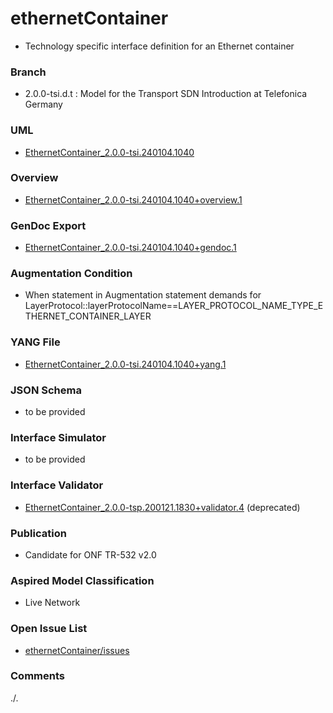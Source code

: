 # ethernetContainer
- Technology specific interface definition for an Ethernet container 

### Branch
- 2.0.0-tsi.d.t : Model for the Transport SDN Introduction at Telefonica Germany

### UML
- [EthernetContainer_2.0.0-tsi.240104.1040](./EthernetContainer_2.0.0-tsi.240104.1040.zip)

### Overview 
- [EthernetContainer_2.0.0-tsi.240104.1040+overview.1](./EthernetContainer_2.0.0-tsi.240104.1040+overview.1.png)

### GenDoc Export
- [EthernetContainer_2.0.0-tsi.240104.1040+gendoc.1](./EthernetContainer_2.0.0-tsi.240104.1040+gendoc.1.docx)

### Augmentation Condition 
- When statement in Augmentation statement demands for LayerProtocol::layerProtocolName==LAYER_PROTOCOL_NAME_TYPE_ETHERNET_CONTAINER_LAYER

### YANG File
- [EthernetContainer_2.0.0-tsi.240104.1040+yang.1](./EthernetContainer_2.0.0-tsi.240104.1040+yang.1.zip)

### JSON Schema
- to be provided

### Interface Simulator
- to be provided

### Interface Validator
- [EthernetContainer_2.0.0-tsp.200121.1830+validator.4](./EthernetContainer_2.0.0-tsp.200121.1830+validator.4.zip) (deprecated)

### Publication
- Candidate for ONF TR-532 v2.0 

### Aspired Model Classification
- Live Network

### Open Issue List
- [ethernetContainer/issues](../../issues)

### Comments
./.
